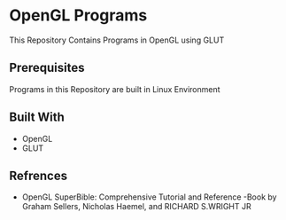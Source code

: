# OpenGL Programs

This Repository Contains Programs in OpenGL using GLUT

## Prerequisites

Programs in this Repository are built in Linux Environment

## Built With

* OpenGL 
* GLUT

## Refrences

* OpenGL SuperBible: Comprehensive Tutorial and Reference   -Book by Graham Sellers, Nicholas Haemel, and RICHARD S.WRIGHT JR
